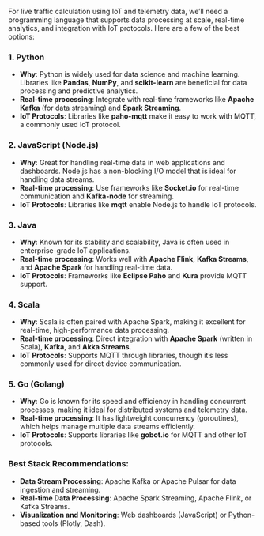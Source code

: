 For live traffic calculation using IoT and telemetry data, we’ll need a programming language that supports data processing at scale, real-time analytics, and integration with IoT protocols. Here are a few of the best options:

### 1. **Python**
   - **Why**: Python is widely used for data science and machine learning. Libraries like **Pandas**, **NumPy**, and **scikit-learn** are beneficial for data processing and predictive analytics. 
   - **Real-time processing**: Integrate with real-time frameworks like **Apache Kafka** (for data streaming) and **Spark Streaming**.
   - **IoT Protocols**: Libraries like **paho-mqtt** make it easy to work with MQTT, a commonly used IoT protocol.

### 2. **JavaScript (Node.js)**
   - **Why**: Great for handling real-time data in web applications and dashboards. Node.js has a non-blocking I/O model that is ideal for handling data streams.
   - **Real-time processing**: Use frameworks like **Socket.io** for real-time communication and **Kafka-node** for streaming.
   - **IoT Protocols**: Libraries like **mqtt** enable Node.js to handle IoT protocols.

### 3. **Java**
   - **Why**: Known for its stability and scalability, Java is often used in enterprise-grade IoT applications.
   - **Real-time processing**: Works well with **Apache Flink**, **Kafka Streams**, and **Apache Spark** for handling real-time data.
   - **IoT Protocols**: Frameworks like **Eclipse Paho** and **Kura** provide MQTT support.

### 4. **Scala**
   - **Why**: Scala is often paired with Apache Spark, making it excellent for real-time, high-performance data processing.
   - **Real-time processing**: Direct integration with **Apache Spark** (written in Scala), **Kafka**, and **Akka Streams**.
   - **IoT Protocols**: Supports MQTT through libraries, though it’s less commonly used for direct device communication.

### 5. **Go (Golang)**
   - **Why**: Go is known for its speed and efficiency in handling concurrent processes, making it ideal for distributed systems and telemetry data.
   - **Real-time processing**: It has lightweight concurrency (goroutines), which helps manage multiple data streams efficiently.
   - **IoT Protocols**: Supports libraries like **gobot.io** for MQTT and other IoT protocols.

### Best Stack Recommendations:
- **Data Stream Processing**: Apache Kafka or Apache Pulsar for data ingestion and streaming.
- **Real-time Data Processing**: Apache Spark Streaming, Apache Flink, or Kafka Streams.
- **Visualization and Monitoring**: Web dashboards (JavaScript) or Python-based tools (Plotly, Dash).

